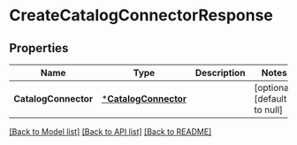 # CreateCatalogConnectorResponse

## Properties
Name | Type | Description | Notes
------------ | ------------- | ------------- | -------------
**CatalogConnector** | [***CatalogConnector**](CatalogConnector.md) |  | [optional] [default to null]

[[Back to Model list]](../README.md#documentation-for-models) [[Back to API list]](../README.md#documentation-for-api-endpoints) [[Back to README]](../README.md)


